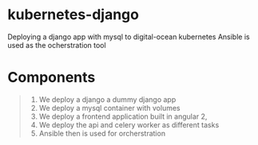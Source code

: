 # kubernetes-django
Deploying a django app with mysql to digital-ocean kubernetes 
Ansible is used as the ocherstration tool

# Components
> 1. We deploy a django a dummy django app
> 2. We deploy a mysql container with volumes
> 3. We deploy a frontend application built in angular 2,
> 4. We deploy the api and celery worker as different tasks
> 5. Ansible then is used for orcherstration
